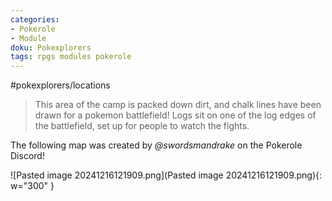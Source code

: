 ```yaml
---
categories:
- Pokerole
- Module
doku: Pokexplorers
tags: rpgs modules pokerole
---
```

#pokexplorers/locations

> This area of the camp is packed down dirt, and chalk lines have been drawn for a pokemon battlefield! Logs sit on one of the log edges of the battlefield, set up for people to watch the fights. 

The following map was created by *@swordsmandrake* on the Pokerole Discord!

![Pasted image 20241216121909.png](Pasted image 20241216121909.png){: w="300" }